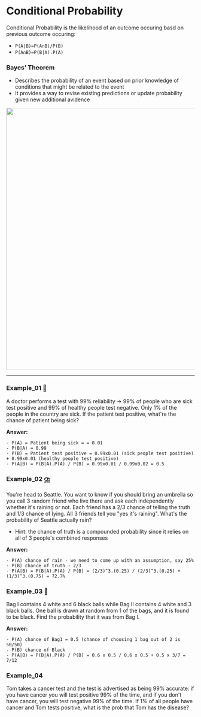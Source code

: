 # Conditional Probability
Conditional Probability is the likelihood of an outcome occuring basd on previous outcome occuring: 
- `P(A|B)=P(A∩B)/P(B)`
- `P(A∩B)=P(B|A).P(A)`

### Bayes’ Theorem
- Describes the probability of an event based on prior knowledge of conditions that might be related to the event
- It provides a way to revise existing predictions or update probability given new additional avidence 

<img src="https://miro.medium.com/max/1400/1*LnJh6KyCUcbgZG6Mslwj0Q.png" width=700 />

-----------

### Example_01 🤧
A doctor performs a test with 99% reliability -> 99% of people who are sick test positive and 99% of healthy people test negative. Only 1% of the people in the country are sick. If the patient test positive, what're the chance of patient being sick?

**Answer:** 
```
- P(A) = Patient being sick = = 0.01
- P(B|A) = 0.99
- P(B) = Patient test positive = 0.99x0.01 (sick people test positive) + 0.99x0.01 (healthy people test positive)
- P(A|B) = P(B|A).P(A) / P(B) = 0.99x0.01 / 0.99x0.02 = 0.5
```

### Example_02 ⛈️
You're head to Seattle. You want to know if you should bring an umbrella so you call 3 random friend who live there and ask each independently whether it's raining or not. Each friend has a 2/3 chance of telling the truth and 1/3 chance of lying. All 3 friends tell you "yes it's raining". What's the probability of Seattle actually rain?
- Hint: the chance of truth is a compounded probability since it relies on all of 3 people's combined responses 

**Answer:** 
```
- P(A) chance of rain - we need to come up with an assumption, say 25%
- P(B) chance of truth - 2/3
- P(A|B) = P(B|A).P(A) / P(B) = (2/3)^3.(0.25) / (2/3)^3.(0.25) + (1/3)^3.(0.75) = 72.7%
```

### Example_03 🏀
Bag I contains 4 white and 6 black balls while Bag II contains 4 white and 3 black balls. One ball is drawn at random from 1 of the bags, and it is found to be black. Find the probability that it was from Bag I.

**Answer:** 
```
- P(A) chance of Bag1 = 0.5 (chance of choosing 1 bag out of 2 is 50/50)
- P(B) chance of Black
- P(A|B) = P(B|A).P(A) / P(B) = 0.6 x 0.5 / 0.6 x 0.5 + 0.5 x 3/7 = 7/12
```

### Example_04
Tom takes a cancer test and the test is advertised as being 99% accurate: if you have cancer you will test positive 99% of the time, and if you don't have cancer, you will test negative 99% of the time. If 1% of all people have cancer and Tom tests positive, what is the prob that Tom has the disease? 

